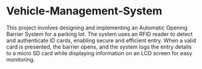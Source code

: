 # Vehicle-Management-System

This project involves designing and implementing an Automatic Opening Barrier System for a
parking lot. The system uses an RFID reader to detect and authenticate ID cards, enabling secure
and efficient entry. When a valid card is presented, the barrier opens, and the system logs the
entry details to a micro SD card while displaying information on an LCD screen for easy
monitoring.